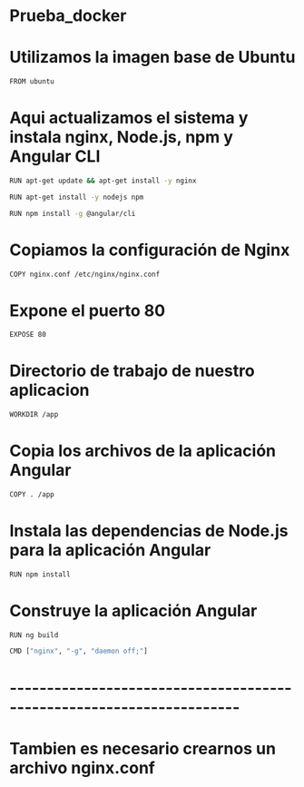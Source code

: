 # Prueba_docker
# Utilizamos la imagen base de Ubuntu
```bash
FROM ubuntu
```
# Aqui actualizamos el sistema y instala nginx, Node.js, npm y Angular CLI
```bash
RUN apt-get update && apt-get install -y nginx
```
```bash
RUN apt-get install -y nodejs npm
```
```bash
RUN npm install -g @angular/cli
```

#  Copiamos la configuración de Nginx
```bash
COPY nginx.conf /etc/nginx/nginx.conf
```
# Expone el puerto 80
```bash
EXPOSE 80
```
# Directorio de trabajo de nuestro aplicacion
```bash
WORKDIR /app
```
# Copia los archivos de la aplicación Angular
```bash
COPY . /app
```
# Instala las dependencias de Node.js para la aplicación Angular
```bash
RUN npm install
```
# Construye la aplicación Angular
```bash
RUN ng build
```
```bash
CMD ["nginx", "-g", "daemon off;"]
```
# ---------------------------------------------------------------------
# Tambien es necesario crearnos un archivo nginx.conf
